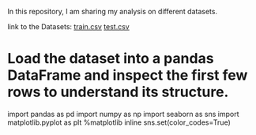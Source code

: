 In this repository, I am sharing my analysis on different datasets.

link to the Datasets:
[train.csv](https://github.com/user-attachments/files/17058824/train.csv)
[test.csv](https://github.com/user-attachments/files/17058825/test.csv)
 # Load the dataset into a pandas DataFrame and inspect the first few rows to understand its structure.
import pandas as pd
import numpy as np
import seaborn as sns
import matplotlib.pyplot as plt
%matplotlib inline
sns.set(color_codes=True)
